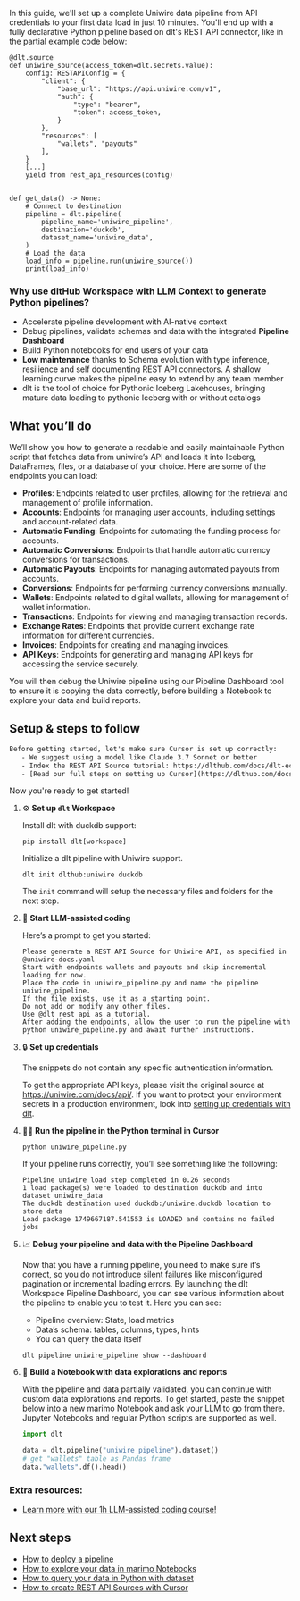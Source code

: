 In this guide, we'll set up a complete Uniwire data pipeline from API credentials to your first data load in just 10 minutes. You'll end up with a fully declarative Python pipeline based on dlt's REST API connector, like in the partial example code below:

```python-outcome
@dlt.source
def uniwire_source(access_token=dlt.secrets.value):
    config: RESTAPIConfig = {
        "client": {
            "base_url": "https://api.uniwire.com/v1",
            "auth": {
                "type": "bearer",
                "token": access_token,
            }
        },
        "resources": [
            "wallets", "payouts"
        ],
    }
    [...]
    yield from rest_api_resources(config)


def get_data() -> None:
    # Connect to destination
    pipeline = dlt.pipeline(
        pipeline_name='uniwire_pipeline',
        destination='duckdb',
        dataset_name='uniwire_data', 
    )
    # Load the data
    load_info = pipeline.run(uniwire_source())
    print(load_info) 
```

### Why use dltHub Workspace with LLM Context to generate Python pipelines?

- Accelerate pipeline development with AI-native context
- Debug pipelines, validate schemas and data with the integrated **Pipeline Dashboard**
- Build Python notebooks for end users of your data
- **Low maintenance** thanks to Schema evolution with type inference, resilience and self documenting REST API connectors. A shallow learning curve makes the pipeline easy to extend by any team member
- dlt is the tool of choice for Pythonic Iceberg Lakehouses, bringing mature data loading to pythonic Iceberg with or without catalogs

## What you’ll do

We’ll show you how to generate a readable and easily maintainable Python script that fetches data from uniwire’s API and loads it into Iceberg, DataFrames, files, or a database of your choice. Here are some of the endpoints you can load:

- **Profiles**: Endpoints related to user profiles, allowing for the retrieval and management of profile information.
- **Accounts**: Endpoints for managing user accounts, including settings and account-related data.
- **Automatic Funding**: Endpoints for automating the funding process for accounts.
- **Automatic Conversions**: Endpoints that handle automatic currency conversions for transactions.
- **Automatic Payouts**: Endpoints for managing automated payouts from accounts.
- **Conversions**: Endpoints for performing currency conversions manually.
- **Wallets**: Endpoints related to digital wallets, allowing for management of wallet information.
- **Transactions**: Endpoints for viewing and managing transaction records.
- **Exchange Rates**: Endpoints that provide current exchange rate information for different currencies.
- **Invoices**: Endpoints for creating and managing invoices. 
- **API Keys**: Endpoints for generating and managing API keys for accessing the service securely.

You will then debug the Uniwire pipeline using our Pipeline Dashboard tool to ensure it is copying the data correctly, before building a Notebook to explore your data and build reports.

## Setup & steps to follow

```default
Before getting started, let's make sure Cursor is set up correctly:
   - We suggest using a model like Claude 3.7 Sonnet or better
   - Index the REST API Source tutorial: https://dlthub.com/docs/dlt-ecosystem/verified-sources/rest_api/ and add it to context as **@dlt rest api**
   - [Read our full steps on setting up Cursor](https://dlthub.com/docs/dlt-ecosystem/llm-tooling/cursor-restapi#23-configuring-cursor-with-documentation)
```

Now you're ready to get started!

1. ⚙️ **Set up `dlt` Workspace**
    
    Install dlt with duckdb support:
    ```shell
    pip install dlt[workspace]
    ```

    Initialize a dlt pipeline with Uniwire support.
    ```shell
    dlt init dlthub:uniwire duckdb
    ```

    The `init` command will setup the necessary files and folders for the next step.
    
2. 🤠 **Start LLM-assisted coding**
    
    Here’s a prompt to get you started:
    
    ```prompt
    Please generate a REST API Source for Uniwire API, as specified in @uniwire-docs.yaml 
    Start with endpoints wallets and payouts and skip incremental loading for now. 
    Place the code in uniwire_pipeline.py and name the pipeline uniwire_pipeline. 
    If the file exists, use it as a starting point. 
    Do not add or modify any other files. 
    Use @dlt rest api as a tutorial. 
    After adding the endpoints, allow the user to run the pipeline with python uniwire_pipeline.py and await further instructions.
    ```

    
3. 🔒 **Set up credentials** 
    
    The snippets do not contain any specific authentication information.
    
    To get the appropriate API keys, please visit the original source at https://uniwire.com/docs/api/.
    If you want to protect your environment secrets in a production environment, look into [setting up credentials with dlt](https://dlthub.com/docs/walkthroughs/add_credentials).
    
4. 🏃‍♀️ **Run the pipeline in the Python terminal in Cursor**
    
    ```shell
    python uniwire_pipeline.py
    ```
    
    If your pipeline runs correctly, you’ll see something like the following:
    
    ```shell
    Pipeline uniwire load step completed in 0.26 seconds
    1 load package(s) were loaded to destination duckdb and into dataset uniwire_data
    The duckdb destination used duckdb:/uniwire.duckdb location to store data
    Load package 1749667187.541553 is LOADED and contains no failed jobs
    ```
    
5. 📈 **Debug your pipeline and data with the Pipeline Dashboard**

    Now that you have a running pipeline, you need to make sure it’s correct, so you do not introduce silent failures like misconfigured pagination or incremental loading errors. By launching the dlt Workspace Pipeline Dashboard, you can see various information about the pipeline to enable you to test it. Here you can see:
    - Pipeline overview: State, load metrics
    - Data’s schema: tables, columns, types, hints
    - You can query the data itself
    
    ```shell
    dlt pipeline uniwire_pipeline show --dashboard
    ```
    
6. 🐍 **Build a Notebook with data explorations and reports**

    With the pipeline and data partially validated, you can continue with custom data explorations and reports. To get started, paste the snippet below into a new marimo Notebook and ask your LLM to go from there. Jupyter Notebooks and regular Python scripts are supported as well.

    
    ```python
    import dlt

   data = dlt.pipeline("uniwire_pipeline").dataset()
   # get "wallets" table as Pandas frame
   data."wallets".df().head()
    ```

### Extra resources:

- [Learn more with our 1h LLM-assisted coding course!](https://www.youtube.com/watch?v=GGid70rnJuM)

## Next steps

- [How to deploy a pipeline](https://dlthub.com/docs/walkthroughs/deploy-a-pipeline)
- [How to explore your data in marimo Notebooks](https://dlthub.com/docs/general-usage/dataset-access/marimo)
- [How to query your data in Python with dataset](https://dlthub.com/docs/general-usage/dataset-access/dataset)
- [How to create REST API Sources with Cursor](https://dlthub.com/docs/dlt-ecosystem/llm-tooling/cursor-restapi)